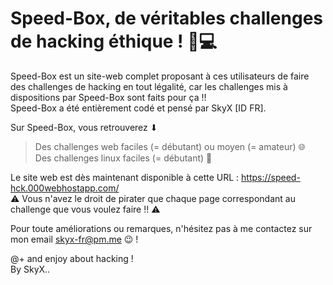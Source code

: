 # Speed-Box, de véritables challenges de hacking éthique ! 🏁💻

Speed-Box est un site-web complet proposant à ces utilisateurs de faire des challenges de hacking en tout légalité, car les challenges mis à dispositions par Speed-Box sont faits pour ça !! <br>Speed-Box a été entièrement codé et pensé par SkyX [ID FR].

Sur Speed-Box, vous retrouverez ⬇
> Des challenges web faciles (= débutant) ou moyen (= amateur) 🌐<br>
> Des challenges linux faciles (= débutant) 🐧 <br>

Le site web est dès maintenant disponible à cette URL : https://speed-hck.000webhostapp.com/<br>
⚠ Vous n'avez le droit de pirater que chaque page correspondant au challenge que vous voulez faire !! ⚠<br>

Pour toute améliorations ou remarques, n'hésitez pas à me contactez sur mon email <skyx-fr@pm.me> 😉 !<br>

@+ and enjoy about hacking !<br>
By SkyX..
